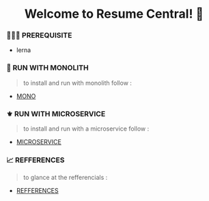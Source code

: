 <h1 align="center">Welcome to Resume Central! 👋</h1>

### 🤷🏼‍♂️ PREREQUISITE
- lerna

### 🐳 RUN WITH MONOLITH 
> to install and run with monolith follow : 
- [MONO](./mono-resume/README.md)

### ⚜️ RUN WITH MICROSERVICE 
> to install and run with a microservice follow : 
- [MICROSERVICE](./micro-resume/README.md)

### 📈 REFFERENCES
> to glance at the refferencials : 
- [REFFERENCES](./refference-resume/README.md)

